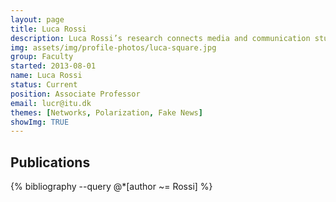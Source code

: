 ```yaml
---
layout: page
title: Luca Rossi
description: Luca Rossi’s research connects media and communication studies with computational approaches. He explores how digital technologies and social media impact complex social processes such as participation, activism, politics and, more recently, information propagation.
img: assets/img/profile-photos/luca-square.jpg
group: Faculty
started: 2013-08-01
name: Luca Rossi
status: Current
position: Associate Professor
email: lucr@itu.dk
themes: [Networks, Polarization, Fake News]
showImg: TRUE
---
```


Publications
----------
<div class="publications">
  {% bibliography --query @*[author ~= Rossi] %}
</div>
